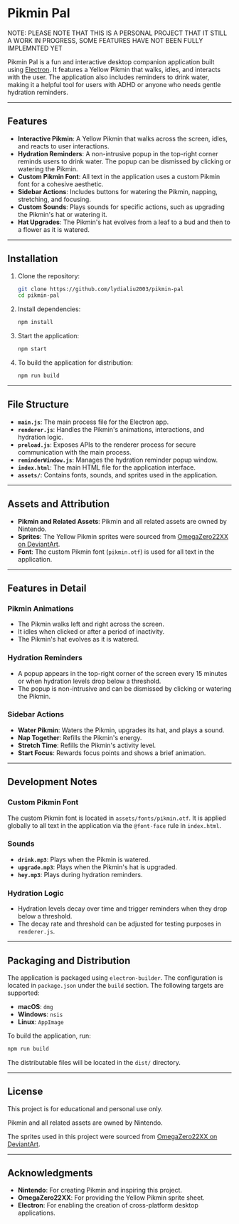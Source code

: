 # Pikmin Pal

NOTE: PLEASE NOTE THAT THIS IS A PERSONAL PROJECT THAT IT STILL A WORK IN PROGRESS, SOME FEATURES HAVE NOT BEEN FULLY IMPLEMNTED YET

Pikmin Pal is a fun and interactive desktop companion application built using [Electron](https://www.electronjs.org/). It features a Yellow Pikmin that walks, idles, and interacts with the user. The application also includes reminders to drink water, making it a helpful tool for users with ADHD or anyone who needs gentle hydration reminders.

---

## Features

- **Interactive Pikmin**: A Yellow Pikmin that walks across the screen, idles, and reacts to user interactions.
- **Hydration Reminders**: A non-intrusive popup in the top-right corner reminds users to drink water. The popup can be dismissed by clicking or watering the Pikmin.
- **Custom Pikmin Font**: All text in the application uses a custom Pikmin font for a cohesive aesthetic.
- **Sidebar Actions**: Includes buttons for watering the Pikmin, napping, stretching, and focusing.
- **Custom Sounds**: Plays sounds for specific actions, such as upgrading the Pikmin's hat or watering it.
- **Hat Upgrades**: The Pikmin's hat evolves from a leaf to a bud and then to a flower as it is watered.

---

## Installation

1. Clone the repository:
   ```bash
   git clone https://github.com/lydialiu2003/pikmin-pal
   cd pikmin-pal
   ```

2. Install dependencies:
   ```bash
   npm install
   ```

3. Start the application:
   ```bash
   npm start
   ```

4. To build the application for distribution:
   ```bash
   npm run build
   ```

---

## File Structure

- **`main.js`**: The main process file for the Electron app.
- **`renderer.js`**: Handles the Pikmin's animations, interactions, and hydration logic.
- **`preload.js`**: Exposes APIs to the renderer process for secure communication with the main process.
- **`reminderWindow.js`**: Manages the hydration reminder popup window.
- **`index.html`**: The main HTML file for the application interface.
- **`assets/`**: Contains fonts, sounds, and sprites used in the application.

---

## Assets and Attribution

- **Pikmin and Related Assets**: Pikmin and all related assets are owned by Nintendo.
- **Sprites**: The Yellow Pikmin sprites were sourced from [OmegaZero22XX on DeviantArt](https://www.deviantart.com/omegazero22xx/art/Simple-Yellow-Pikmin-Sheet-2-0-474967693).
- **Font**: The custom Pikmin font (`pikmin.otf`) is used for all text in the application.

---

## Features in Detail

### Pikmin Animations
- The Pikmin walks left and right across the screen.
- It idles when clicked or after a period of inactivity.
- The Pikmin's hat evolves as it is watered.

### Hydration Reminders
- A popup appears in the top-right corner of the screen every 15 minutes or when hydration levels drop below a threshold.
- The popup is non-intrusive and can be dismissed by clicking or watering the Pikmin.

### Sidebar Actions
- **Water Pikmin**: Waters the Pikmin, upgrades its hat, and plays a sound.
- **Nap Together**: Refills the Pikmin's energy.
- **Stretch Time**: Refills the Pikmin's activity level.
- **Start Focus**: Rewards focus points and shows a brief animation.

---

## Development Notes

### Custom Pikmin Font
The custom Pikmin font is located in `assets/fonts/pikmin.otf`. It is applied globally to all text in the application via the `@font-face` rule in `index.html`.

### Sounds
- **`drink.mp3`**: Plays when the Pikmin is watered.
- **`upgrade.mp3`**: Plays when the Pikmin's hat is upgraded.
- **`hey.mp3`**: Plays during hydration reminders.

### Hydration Logic
- Hydration levels decay over time and trigger reminders when they drop below a threshold.
- The decay rate and threshold can be adjusted for testing purposes in `renderer.js`.

---

## Packaging and Distribution

The application is packaged using `electron-builder`. The configuration is located in `package.json` under the `build` section. The following targets are supported:
- **macOS**: `dmg`
- **Windows**: `nsis`
- **Linux**: `AppImage`

To build the application, run:
```bash
npm run build
```

The distributable files will be located in the `dist/` directory.

---

## License

This project is for educational and personal use only. 


Pikmin and all related assets are owned by Nintendo. 

The sprites used in this project were sourced from [OmegaZero22XX on DeviantArt](https://www.deviantart.com/omegazero22xx/art/Simple-Yellow-Pikmin-Sheet-2-0-474967693).

---

## Acknowledgments

- **Nintendo**: For creating Pikmin and inspiring this project.
- **OmegaZero22XX**: For providing the Yellow Pikmin sprite sheet.
- **Electron**: For enabling the creation of cross-platform desktop applications.
